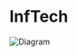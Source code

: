 # InfTech
![Diagram](https://user-images.githubusercontent.com/38813127/216020540-002535bf-7fe8-4c21-b5a0-9be25ee9f6f7.jpg)
